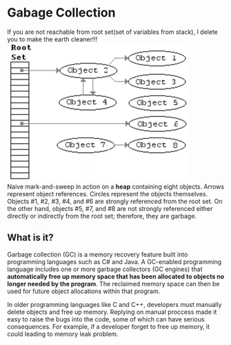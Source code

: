 # Gabage Collection
If you are not reachable from root set(set of variables from stack), I delete you to make the earth cleaner!!!  
![image](imgs/Animation_of_the_Naive_Mark_and_Sweep_Garbage_Collector_Algorithm.gif)  
Naive mark-and-sweep in action on a **heap** containing eight objects. Arrows represent object references. Circles represent the objects themselves. Objects #1, #2, #3, #4, and #6 are strongly referenced from the root set. On the other hand, objects #5, #7, and #8 are not strongly referenced either directly or indirectly from the root set; therefore, they are garbage.

## What is it?
Garbage collection (GC) is a memory recovery feature built into programming languages such as C# and Java. A GC-enabled programming language includes one or more garbage collectors (GC engines) that **automatically free up memory space that has been allocated to objects no longer needed by the program**. The reclaimed memory space can then be used for future object allocations within that program.

In older programming languages like C and C++, developers must manually delete objects and free up memory. Replying on manual proccess made it easy to raise the bugs into the code, some of which can have serious consequences. For example, if a developer forget to free up memory, it could leading to memory leak problem.